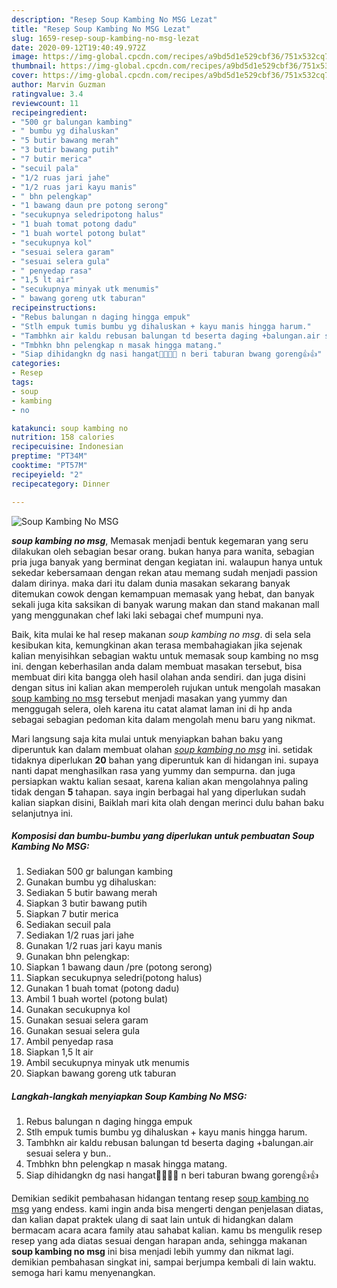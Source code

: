 ```yaml
---
description: "Resep Soup Kambing No MSG Lezat"
title: "Resep Soup Kambing No MSG Lezat"
slug: 1659-resep-soup-kambing-no-msg-lezat
date: 2020-09-12T19:40:49.972Z
image: https://img-global.cpcdn.com/recipes/a9bd5d1e529cbf36/751x532cq70/soup-kambing-no-msg-foto-resep-utama.jpg
thumbnail: https://img-global.cpcdn.com/recipes/a9bd5d1e529cbf36/751x532cq70/soup-kambing-no-msg-foto-resep-utama.jpg
cover: https://img-global.cpcdn.com/recipes/a9bd5d1e529cbf36/751x532cq70/soup-kambing-no-msg-foto-resep-utama.jpg
author: Marvin Guzman
ratingvalue: 3.4
reviewcount: 11
recipeingredient:
- "500 gr balungan kambing"
- " bumbu yg dihaluskan"
- "5 butir bawang merah"
- "3 butir bawang putih"
- "7 butir merica"
- "secuil pala"
- "1/2 ruas jari jahe"
- "1/2 ruas jari kayu manis"
- " bhn pelengkap"
- "1 bawang daun pre potong serong"
- "secukupnya seledripotong halus"
- "1 buah tomat potong dadu"
- "1 buah wortel potong bulat"
- "secukupnya kol"
- "sesuai selera garam"
- "sesuai selera gula"
- " penyedap rasa"
- "1,5 lt air"
- "secukupnya minyak utk menumis"
- " bawang goreng utk taburan"
recipeinstructions:
- "Rebus balungan n daging hingga empuk"
- "Stlh empuk tumis bumbu yg dihaluskan + kayu manis hingga harum."
- "Tambhkn air kaldu rebusan balungan td beserta daging +balungan.air sesuai selera y bun.."
- "Tmbhkn bhn pelengkap n masak hingga matang."
- "Siap dihidangkn dg nasi hangat🍚🍜😋😋 n beri taburan bwang goreng👍👍"
categories:
- Resep
tags:
- soup
- kambing
- no

katakunci: soup kambing no 
nutrition: 158 calories
recipecuisine: Indonesian
preptime: "PT34M"
cooktime: "PT57M"
recipeyield: "2"
recipecategory: Dinner

---
```



![Soup Kambing No MSG](https://img-global.cpcdn.com/recipes/a9bd5d1e529cbf36/751x532cq70/soup-kambing-no-msg-foto-resep-utama.jpg)

<b><i>soup kambing no msg</i></b>, Memasak menjadi bentuk kegemaran yang seru dilakukan oleh sebagian besar orang. bukan hanya para wanita, sebagian pria juga banyak yang berminat dengan kegiatan ini. walaupun hanya untuk sekedar kebersamaan dengan rekan atau memang sudah menjadi passion dalam dirinya. maka dari itu dalam dunia masakan sekarang banyak ditemukan cowok dengan kemampuan memasak yang hebat, dan banyak sekali juga kita saksikan di banyak warung makan dan stand makanan mall yang menggunakan chef laki laki sebagai chef mumpuni nya.



Baik, kita mulai ke hal resep makanan <i>soup kambing no msg</i>. di sela sela kesibukan kita, kemungkinan akan terasa membahagiakan jika sejenak kalian menyisihkan sebagian waktu untuk memasak soup kambing no msg ini. dengan keberhasilan anda dalam membuat masakan tersebut, bisa membuat diri kita bangga oleh hasil olahan anda sendiri. dan juga disini dengan situs ini kalian akan memperoleh rujukan untuk mengolah masakan <u>soup kambing no msg</u> tersebut menjadi masakan yang yummy dan menggugah selera, oleh karena itu catat alamat laman ini di hp anda sebagai sebagian pedoman kita dalam mengolah menu baru yang nikmat.


Mari langsung saja kita mulai untuk menyiapkan bahan baku yang diperuntuk kan dalam membuat olahan <u><i>soup kambing no msg</i></u> ini. setidak tidaknya diperlukan <b>20</b> bahan yang diperuntuk kan di hidangan ini. supaya nanti dapat menghasilkan rasa yang yummy dan sempurna. dan juga persiapkan waktu kalian sesaat, karena kalian akan mengolahnya paling tidak dengan <b>5</b> tahapan. saya ingin berbagai hal yang diperlukan sudah kalian siapkan disini, Baiklah mari kita olah dengan merinci dulu bahan baku selanjutnya ini.

<!--inarticleads1-->

##### Komposisi dan bumbu-bumbu yang diperlukan untuk pembuatan Soup Kambing No MSG:

1. Sediakan 500 gr balungan kambing
1. Gunakan  bumbu yg dihaluskan:
1. Sediakan 5 butir bawang merah
1. Siapkan 3 butir bawang putih
1. Siapkan 7 butir merica
1. Sediakan secuil pala
1. Sediakan 1/2 ruas jari jahe
1. Gunakan 1/2 ruas jari kayu manis
1. Gunakan  bhn pelengkap:
1. Siapkan 1 bawang daun /pre (potong serong)
1. Siapkan secukupnya seledri(potong halus)
1. Gunakan 1 buah tomat (potong dadu)
1. Ambil 1 buah wortel (potong bulat)
1. Gunakan secukupnya kol
1. Gunakan sesuai selera garam
1. Gunakan sesuai selera gula
1. Ambil  penyedap rasa
1. Siapkan 1,5 lt air
1. Ambil secukupnya minyak utk menumis
1. Siapkan  bawang goreng utk taburan




<!--inarticleads2-->

##### Langkah-langkah menyiapkan Soup Kambing No MSG:

1. Rebus balungan n daging hingga empuk
1. Stlh empuk tumis bumbu yg dihaluskan + kayu manis hingga harum.
1. Tambhkn air kaldu rebusan balungan td beserta daging +balungan.air sesuai selera y bun..
1. Tmbhkn bhn pelengkap n masak hingga matang.
1. Siap dihidangkn dg nasi hangat🍚🍜😋😋 n beri taburan bwang goreng👍👍




Demikian sedikit pembahasan hidangan tentang resep <u>soup kambing no msg</u> yang endess. kami ingin anda bisa mengerti dengan penjelasan diatas, dan kalian dapat praktek ulang di saat lain untuk di hidangkan dalam bermacam acara acara family atau sahabat kalian. kamu bs mengulik resep resep yang ada diatas sesuai dengan harapan anda, sehingga makanan <b>soup kambing no msg</b> ini bisa menjadi lebih yummy dan nikmat lagi. demikian pembahasan singkat ini, sampai berjumpa kembali di lain waktu. semoga hari kamu menyenangkan.

